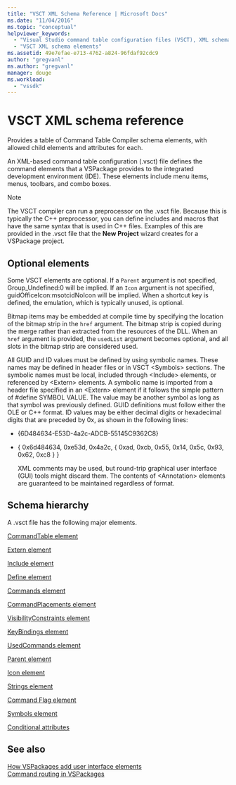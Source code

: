 ```yaml
---
title: "VSCT XML Schema Reference | Microsoft Docs"
ms.date: "11/04/2016"
ms.topic: "conceptual"
helpviewer_keywords: 
  - "Visual Studio command table configuration files (VSCT), XML schema"
  - "VSCT XML schema elements"
ms.assetid: 49e7efae-e713-4762-a824-96fdaf92cdc9
author: "gregvanl"
ms.author: "gregvanl"
manager: douge
ms.workload: 
  - "vssdk"
---
```

# VSCT XML schema reference
Provides a table of Command Table Compiler schema elements, with allowed child elements and attributes for each.  
  
 An XML-based command table configuration (.vsct) file defines the command elements that a VSPackage provides to the integrated development environment (IDE). These elements include menu items, menus, toolbars, and combo boxes.  
  
> [!NOTE]
>  The VSCT compiler can run a preprocessor on the .vsct file. Because this is typically the C++ preprocessor, you can define includes and macros that have the same syntax that is used in C++ files. Examples of this are provided in the .vsct file that the **New Project** wizard creates for a VSPackage project.  
  
## Optional elements  
 Some VSCT elements are optional. If a `Parent` argument is not specified, Group_Undefined:0 will be implied. If an `Icon` argument is not specified, guidOfficeIcon:msotcidNoIcon will be implied. When a shortcut key is defined, the emulation, which is typically unused, is optional.  
  
 Bitmap items may be embedded at compile time by specifying the location of the bitmap strip in the `href` argument. The bitmap strip is copied during the merge rather than extracted from the resources of the DLL. When an `href` argument is provided, the `usedList` argument becomes optional, and all slots in the bitmap strip are considered used.  
  
 All GUID and ID values must be defined by using symbolic names. These names may be defined in header files or in VSCT \<Symbols> sections. The symbolic names must be local, included through \<Include> elements, or referenced by \<Extern> elements. A symbolic name is imported from a header file specified in an \<Extern> element if it follows the simple pattern of #define SYMBOL   VALUE. The value may be another symbol as long as that symbol was previously defined. GUID definitions must follow either the OLE or C++ format. ID values may be either decimal digits or hexadecimal digits that are preceded by 0x, as shown in the following lines:  
  
- {6D484634-E53D-4a2c-ADCB-55145C9362C8}  
  
- { 0x6d484634, 0xe53d, 0x4a2c, { 0xad, 0xcb, 0x55, 0x14, 0x5c, 0x93, 0x62, 0xc8 } }  
  
  XML comments may be used, but round-trip graphical user interface (GUI) tools might discard them. The contents of \<Annotation> elements are guaranteed to be maintained regardless of format.  
  
## Schema hierarchy  
 A .vsct file has the following major elements.  
  
 [CommandTable element](../extensibility/commandtable-element.md)  
  
 [Extern element](../extensibility/extern-element.md)  
  
 [Include element](../extensibility/include-element.md)  
  
 [Define element](../extensibility/define-element.md)  
  
 [Commands element](../extensibility/commands-element.md)  
  
 [CommandPlacements element](../extensibility/commandplacements-element.md)  
  
 [VisibilityConstraints element](../extensibility/visibilityconstraints-element.md)  
  
 [KeyBindings element](../extensibility/keybindings-element.md)  
  
 [UsedCommands element](../extensibility/usedcommands-element.md)  
  
 [Parent element](../extensibility/parent-element.md)  
  
 [Icon element](../extensibility/icon-element.md)  
  
 [Strings element](../extensibility/strings-element.md)  
  
 [Command Flag element](../extensibility/command-flag-element.md)  
  
 [Symbols element](../extensibility/symbols-element.md)  
  
 [Conditional attributes](../extensibility/vsct-xml-schema-conditional-attributes.md)  
  
## See also  
 [How VSPackages add user interface elements](../extensibility/internals/how-vspackages-add-user-interface-elements.md)   
 [Command routing in VSPackages](../extensibility/internals/command-routing-in-vspackages.md)